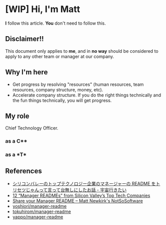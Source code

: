 # [WIP] Hi, I'm Matt

**I** follow this article. **You** don't need to follow this.

## Disclaimer!!

This document only applies to **me**, and in **no way** should be considered to apply to any other team or manager at our company.

## Why I'm here

- Get progress by resolving "resources" (human resources, team resources, company structure, money, etc).
- Accelerate company structure. If you do the right things technically and the fun things technically, you will get progress.

## My role

Chief Technology Officer.

### as a C\*\*

### as a \*T\*

## References

- [シリコンバレーのトップテクノロジー企業のマネージャーの README をトリセツじゃんって言って台無しにしたお話 - 宇宙行きたい](http://yoshiori.hatenablog.com/entry/2018/05/25/004407)
- [12 “Manager READMEs” from Silicon Valley’s Top Tech Companies](https://hackernoon.com/12-manager-readmes-from-silicon-valleys-top-tech-companies-26588a660afe)
- [Share your Manager README – Matt Newkirk's NotSoSoftware](https://matthewnewkirk.com/2017/09/20/share-your-manager-readme/)
- [yoshiori/manager-readme](https://github.com/yoshiori/manager-readme)
- [tokuhirom/manager-readme](https://github.com/tokuhirom/manager-readme)
- [yappo/manager-readme](https://github.com/yappo/manager-readme)
